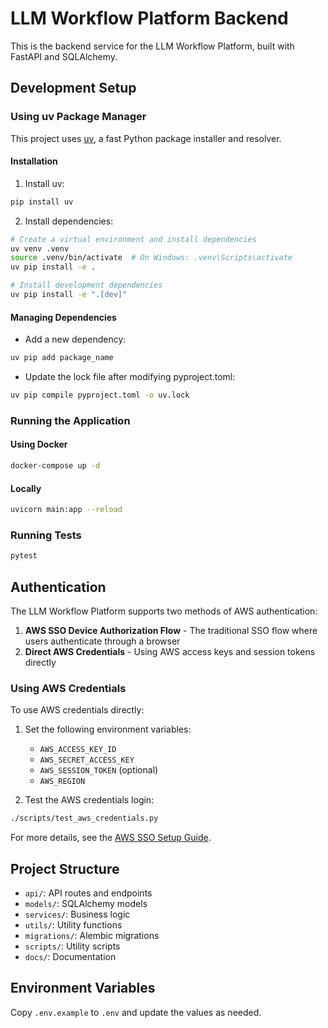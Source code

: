 # LLM Workflow Platform Backend

This is the backend service for the LLM Workflow Platform, built with FastAPI and SQLAlchemy.

## Development Setup

### Using uv Package Manager

This project uses [uv](https://github.com/astral-sh/uv), a fast Python package installer and resolver.

#### Installation

1. Install uv:

```bash
pip install uv
```

2. Install dependencies:

```bash
# Create a virtual environment and install dependencies
uv venv .venv
source .venv/bin/activate  # On Windows: .venv\Scripts\activate
uv pip install -e .

# Install development dependencies
uv pip install -e ".[dev]"
```

#### Managing Dependencies

- Add a new dependency:

```bash
uv pip add package_name
```

- Update the lock file after modifying pyproject.toml:

```bash
uv pip compile pyproject.toml -o uv.lock
```

### Running the Application

#### Using Docker

```bash
docker-compose up -d
```

#### Locally

```bash
uvicorn main:app --reload
```

### Running Tests

```bash
pytest
```

## Authentication

The LLM Workflow Platform supports two methods of AWS authentication:

1. **AWS SSO Device Authorization Flow** - The traditional SSO flow where users authenticate through a browser
2. **Direct AWS Credentials** - Using AWS access keys and session tokens directly

### Using AWS Credentials

To use AWS credentials directly:

1. Set the following environment variables:
   - `AWS_ACCESS_KEY_ID`
   - `AWS_SECRET_ACCESS_KEY`
   - `AWS_SESSION_TOKEN` (optional)
   - `AWS_REGION`

2. Test the AWS credentials login:

```bash
./scripts/test_aws_credentials.py
```

For more details, see the [AWS SSO Setup Guide](docs/aws_sso_setup.md).

## Project Structure

- `api/`: API routes and endpoints
- `models/`: SQLAlchemy models
- `services/`: Business logic
- `utils/`: Utility functions
- `migrations/`: Alembic migrations
- `scripts/`: Utility scripts
- `docs/`: Documentation

## Environment Variables

Copy `.env.example` to `.env` and update the values as needed. 
